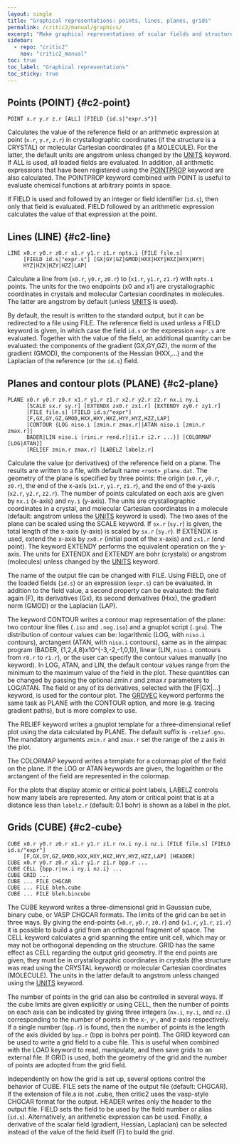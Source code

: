 ```yaml
---
layout: single
title: "Graphical representations: points, lines, planes, grids"
permalink: /critic2/manual/graphics/
excerpt: "Make graphical representations of scalar fields and structures"
sidebar:
  - repo: "critic2"
    nav: "critic2_manual"
toc: true
toc_label: "Graphical representations"
toc_sticky: true
---
```


## Points (POINT) {#c2-point}

~~~
POINT x.r y.r z.r [ALL] [FIELD {id.s|"expr.s"}]
~~~
Calculates the value of the reference field or an arithmetic
expression at point (`x.r`, `y.r`, `z.r`) in crystallographic
coordinates (if the structure is a CRYSTAL) or molecular Cartesian
coordinates (if a MOLECULE). For the latter, the default units
are angstrom unless changed by the 
[UNITS](/critic2/manual/inputoutput/#c2-units) keyword. If ALL is used, all
loaded fields are evaluated. In addition, all arithmetic expressions
that have been registered using the 
[POINTPROP](/critic2/manual/cpsearch/#c2-pointprop) keyword are also
calculated. The POINTPROP keyword combined with POINT is useful to
evaluate chemical functions at arbitrary points in space.

If FIELD is used and followed by an integer or field identifier
(`id.s`), then only that field is evaluated. FIELD followed by an
arithmetic expression calculates the value of that expression at the
point.

## Lines (LINE) {#c2-line}

~~~
LINE x0.r y0.r z0.r x1.r y1.r z1.r npts.i [FILE file.s]
     [FIELD id.s|"expr.s"] [GX|GY|GZ|GMOD|HXX|HXY|HXZ|HYX|HYY|
     HYZ|HZX|HZY|HZZ|LAP]
~~~
Calculate a line from (`x0.r`, `y0.r`, `z0.r`) to (`x1.r`, `y1.r`,
`z1.r`) with `npts.i` points. The units for the two endpoints (x0 and
x1) are crystallographic coordinates in crystals and molecular Cartesian
coordinates in molecules. The latter are angstrom by default (unless
[UNITS](/critic2/manual/inputoutput/#c2-units) is used).

By default, the result is written to the standard output, but it can
be redirected to a file using FILE. The reference field is used unless
a FIELD keyword is given, in which case the field `id.s` or the
expression `expr.s` are evaluated. Together with the value of the field,
an additional quantity can be evaluated: the components of the
gradient (GX,GY,GZ), the norm of the gradient (GMOD), the components
of the Hessian (HXX,...) and the Laplacian of the reference (or the
`id.s`) field.

## Planes and contour plots (PLANE) {#c2-plane}

~~~
PLANE x0.r y0.r z0.r x1.r y1.r z1.r x2.r y2.r z2.r nx.i ny.i 
      [SCALE sx.r sy.r] [EXTENDX zx0.r zx1.r] [EXTENDY zy0.r zy1.r]
      [FILE file.s] [FIELD id.s/"expr"]
      [F,GX,GY,GZ,GMOD,HXX,HXY,HXZ,HYY,HYZ,HZZ,LAP] 
      [CONTOUR {LOG niso.i [zmin.r zmax.r]|ATAN niso.i [zmin.r zmax.r]|
      BADER|LIN niso.i [rini.r rend.r]|i1.r i2.r ...}] [COLORMAP [LOG|ATAN]] 
      [RELIEF zmin.r zmax.r] [LABELZ labelz.r]
~~~
Calculate the value (or derivatives) of the reference field on a
plane. The results are written to a file, with default name
`<root>_plane.dat`. The geometry of the plane is specified by three
points: the origin (`x0.r`, `y0.r`, `z0.r`), the end of the x-axis
(`x1.r`, `y1.r`, `z1.r`), and the end of the y-axis (`x2.r`, `y2.r`,
`z2.r`). The number of points calculated on each axis are given by
`nx.i` (x-axis) and `ny.i` (y-axis). The units are
crystallographic coordinates in a crystal, and molecular Cartesian
coordinates in a molecule (default: angstrom unless the 
[UNITS](/critic2/manual/inputoutput/#c2-units) keyword
is used). The two axes of 
the plane can be scaled using the SCALE keyword. If `sx.r` (`sy.r`) is
given, the total length of the x-axis (y-axis) is scaled by `sx.r`
(`sy.r`). If EXTENDX is used, extend the x-axis by `zx0.r` (initial point
of the x-axis) and `zx1.r` (end point). The keyword EXTENDY performs the
equivalent operation on the y-axis. The units for EXTENDX and EXTENDY
are bohr (crystals) or angstrom (molecules) unless changed by the
[UNITS](/critic2/manual/inputoutput/#c2-units) keyword.

The name of the output file can be changed with FILE. Using FIELD, one
of the loaded fields (`id.s`) or an expression (`expr.s`) can be
evaluated. In addition to the field value, a second property can be
evaluated: the field again (F), its derivatives (Gx), its second
derivatives (Hxx), the gradient norm (GMOD) or the Laplacian (LAP).

The keyword CONTOUR writes a contour map representation of the plane:
two contour line files (`.iso` and `.neg.iso`) and a gnuplot script
(`.gnu`). The distribution of contour values can be: logarithmic (LOG,
with `niso.i` contours), arctangent (ATAN, with `niso.i` contours),
same as in the aimpac program (BADER, {1,2,4,8}x10^{-3,-2,-1,0,1}),
linear (LIN, `niso.i` contours from `r0.r` to `r1.r`), or the user can
specify the contour values manually (no keyword). In LOG, ATAN, and
LIN, the default contour values range from the minimum to the maximum
value of the field in the plot. These quantities can be changed by
passing the optional zmin.r and zmax.r parameters to LOG/ATAN. The
field or any of its derivatives, selected with the [F|GX|...] keyword,
is used for the contour plot.  The 
[GRDVEC](/critic2/manual/gradientpath/#c2-grdvec) keyword performs the
same task as PLANE with the CONTOUR option, and more (e.g. tracing
gradient paths), but is more complex to use.

The RELIEF keyword writes a gnuplot template for a three-dimensional
relief plot using the data calculated by PLANE. The default suffix is
`-relief.gnu`. The mandatory arguments `zmin.r` and `zmax.r` set the
range of the z axis in the plot.

The COLORMAP keyword writes a template for a colormap plot of the
field on the plane. If the LOG or ATAN keywords are given, the
logarithm or the arctangent of the field are represented in the
colormap.

For the plots that display atomic or critical point labels, LABELZ
controls how many labels are represented. Any atom or critical point
that is at a distance less than `labelz.r` (default: 0.1 bohr) is
shown as a label in the plot.

## Grids (CUBE) {#c2-cube}

~~~
CUBE x0.r y0.r z0.r x1.r y1.r z1.r nx.i ny.i nz.i [FILE file.s] [FIELD id.s/"expr"]
     [F,GX,GY,GZ,GMOD,HXX,HXY,HXZ,HYY,HYZ,HZZ,LAP] [HEADER]
CUBE x0.r y0.r z0.r x1.r y1.r z1.r bpp.r ...
CUBE CELL {bpp.r|nx.i ny.i nz.i} ...
CUBE GRID ...
CUBE ... FILE CHGCAR
CUBE ... FILE bleh.cube
CUBE ... FILE bleh.bincube
~~~
The CUBE keyword writes a three-dimensional grid in Gaussian cube,
binary cube, or VASP CHGCAR formats. The limits of the grid can be set
in three ways. By giving the end-points (`x0.r`, `y0.r`, `z0.r`) and
(`x1.r`, `y1.r`, `z1.r`) it is possible to build a grid from an
orthogonal fragment of space. The CELL keyword calculates a grid
spanning the entire unit cell, which may or may not be orthogonal
depending on the structure. GRID has the same effect as CELL regarding
the output grid geometry. If the end points are given, they must be in
crystallographic coordinates in crystals (the structure was read using
the CRYSTAL keyword) or molecular Cartesian coordinates
(MOLECULE). The units in the latter default to angstrom unless changed
using the [UNITS](/critic2/manual/inputoutput/#c2-units) keyword.

The number of points in the grid can also be controlled in several
ways. If the cube limits are given explicitly or using CELL, then the
number of points on each axis can be indicated by giving three
integers (`nx.i`, `ny.i`, and `nz.i`) corresponding to the number of
points in the x-, y-, and z-axis respectively. If a single number
(`bpp.r`) is found, then the number of points is the length of the
axis divided by `bpp.r` (bpp is bohrs per point). The GRID keyword can
be used to write a grid field to a cube file. This is useful when
combined with the LOAD keyword to read, manipulate, and then save
grids to an external file. If GRID is used, both the geometry of the
grid and the number of points are adopted from the grid field.

Independently on how the grid is set up, several options control the
behavior of CUBE. FILE sets the name of the output file (default:
CHGCAR). If the extension of file.s is not .cube, then critic2 uses
the vasp-style CHGCAR format for the output. HEADER writes only the
header to the output file. FIELD sets the field to be used by the
field number or alias (`id.s`). Alternatively, an arithmetic
expression can be used. Finally, a derivative of the scalar field
(gradient, Hessian, Laplacian) can be selected instead of the value of
the field itself (F) to build the grid.
